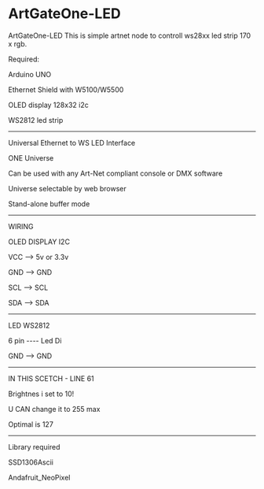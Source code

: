 # ArtGateOne-LED
ArtGateOne-LED
This is simple artnet node to controll ws28xx led strip 170 x rgb.

Required: 

Arduino UNO

Ethernet Shield with W5100/W5500

OLED display 128x32 i2c

WS2812 led strip

-------------------------

Universal Ethernet to WS LED Interface

ONE Universe

Can be used with any Art-Net compliant console or DMX software

Universe selectable by web browser

Stand-alone buffer mode

-----------

WIRING

OLED DISPLAY I2C 

VCC --> 5v or 3.3v

GND --> GND

SCL --> SCL

SDA --> SDA

-----------

LED WS2812

6 pin  ---- Led Di

GND --> GND

---

IN THIS SCETCH - LINE 61

Brightnes i set to 10!

U CAN change it to 255 max

Optimal is 127

------------

Library required

SSD1306Ascii

Andafruit_NeoPixel

